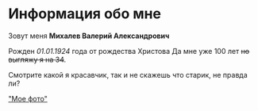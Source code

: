 # Информация обо мне

Зовут меня **Михалев Валерий Александрович**

Рожден *01.01.1924* года от рождества Христова 
Да мне уже 100 лет ~~но выгляжу я на 34~~.

Смотрите какой я красавчик, так и не скажешь что старик, не правда ли?

["Мое фото"](https://icdn.lenta.ru/images/2018/05/23/12/20180523124211026/pic_5a2e60177fc387d2044edf18f3c6cd9d.jpg)